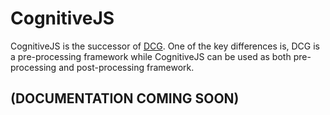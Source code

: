 # CognitiveJS

CognitiveJS is the successor of [DCG](https://github.com/alperderman/dcg). One of the key differences is, DCG is a pre-processing framework while CognitiveJS can be used as both pre-processing and post-processing framework.

## (DOCUMENTATION COMING SOON)
